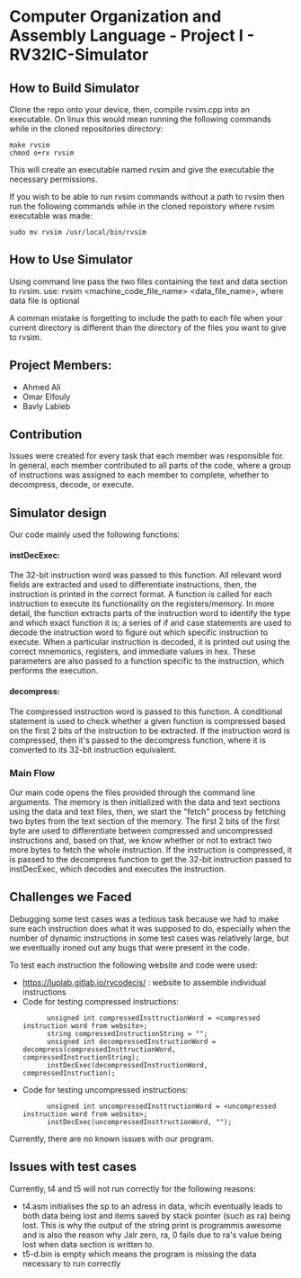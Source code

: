 # Computer Organization and Assembly Language - Project I - RV32IC-Simulator
## How to Build Simulator
Clone the repo onto your device, then, compile rvsim.cpp into an executable.
On linux this would mean running the following commands while in the cloned repositories directory:
```
make rvsim
chmod o+rx rvsim
```
This will create an executable named rvsim and give the executable the necessary permissions.

If you wish to be able to run rvsim commands without a path to rvsim then run the following commands while in the cloned repoistory where rvsim executable was made:
```
sudo mv rvsim /usr/local/bin/rvsim
```

## How to Use Simulator

Using command line pass the two files containing the text and data section to rvsim. 
use: rvsim <machine_code_file_name> <data_file_name>, where data file is optional

A comman mistake is forgetting to include the path to each file when your current directory is different than the directory of the files you want to give to rvsim.

## Project Members:
- Ahmed Ali
- Omar Elfouly
- Bavly Labieb

## Contribution
Issues were created for every task that each member was responsible for. In general, each member contributed to all parts of the code, where a group of instructions was assigned to each member to complete, whether to decompress, decode, or execute.

## Simulator design
Our code mainly used the following functions:

#### instDecExec:
The 32-bit instruction word was passed to this function. All relevant word fields are extracted and used to differentiate instructions, then, the instruction is printed in the correct format. A function is called for each instruction to execute its functionality on the registers/memory. In more detail, the function extracts parts of the instruction word to identify the type and which exact function it is; a series of if and case statements are used to decode the instruction word to figure out which specific instruction to execute. When a particular instruction is decoded, it is printed out using the correct mnemonics, registers, and immediate values in hex. These parameters are also passed to a function specific to the instruction, which performs the execution.

#### decompress:
The compressed instruction word is passed to this function. A conditional statement is used to check whether a given function is compressed based on the first 2 bits of the instruction to be extracted. If the instruction word is compressed, then it's passed to the decompress function, where it is converted to its 32-bit instruction equivalent. 

### Main Flow
Our main code opens the files provided through the command line arguments. The memory is then initialized with the data and text sections using the data and text files, then, we start the "fetch" process by fetching two bytes from the text section of the memory. The first 2 bits of the first byte are used to differentiate between compressed and uncompressed instructions and, based on that, we know whether or not to extract two more bytes to fetch the whole instruction. If the instruction is compressed, it is passed to the decompress function to get the 32-bit instruction passed to instDecExec, which decodes and executes the instruction. 

## Challenges we Faced
Debugging some test cases was a tedious task because we had to make sure each instruction does what it was supposed to do, especially when the number of dynamic instructions in some test cases was relatively large, but we eventually ironed out any bugs that were present in the code.

To test each instruction the following website and code were used:
- https://luplab.gitlab.io/rvcodecjs/ : website to assemble individual instructions
- Code for testing compressed instructions:
  ```
		unsigned int compressedInsttructionWord = <compressed instruction word from website>;
		string compressedInstructionString = "";
		unsigned int decompressedInstructionWord = decompress(compressedInsttructionWord, compressedInstructionString);
		instDecExec(decompressedInstructionWord, compressedInstruction);
  ```
- Code for testing uncompressed instructions:
  ```
		unsigned int uncompressedInsttructionWord = <uncompressed instruction word from website>;
		instDecExec(uncompressedInsttructionWord, "");
  ```

Currently, there are no known issues with our program.

## Issues with test cases

Currently, t4 and t5 will not run correctly for the following reasons:
- t4.asm initialises the sp to an adress in data, whcih eventually leads to both data being lost and items saved by stack pointer (such as ra) being lost. This is why the output of the string print is programmis awesome and is also the reason why Jalr zero, ra, 0 fails due to ra's value being lost when data section is written to.
- t5-d.bin is empty which means the program is missing the data necessary to run correctly
